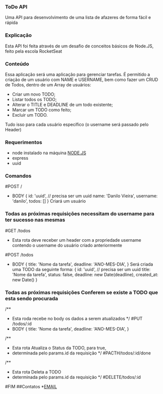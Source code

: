 ### ToDo API
Uma API para desenvolvimento de uma lista de afazeres de forma fácil e rápida

### Explicação
Esta API foi feita através de um desafio de conceitos básicos de Node.JS, feito pela escola RocketSeat

### Conteúdo
Essa aplicação será uma aplicação para gerenciar tarefas.
É permitido a criação de um usuário com NAME e USERNAME, bem como fazer um CRUD de Todos, dentro de um Array de usuários:

* Criar um novo TODO;
* Listar todos os TODO;
* Alterar o TITLE e DEADLINE de um todo existente;
* Marcar um TODO como feito;
* Excluir um TODO.

Tudo isso para cada usuário específico (o username será passado pelo Header)

### Requerimentos

* node instalado na máquina [NODE.JS](https://nodejs.org/en/download/)
* express
* uuid

### Comandos

#POST /
* BODY
    { 
      id: 'uuid', // precisa ser um uuid
      name: 'Danilo Vieira', 
      username: 'danilo', 
      todos: []
    }
Criará um usuário

### Todas as próximas requisições necessitam do username para ter sucesso nas mesmas

#GET /todos
* Esta rota deve receber um header com a propriedade username contendo o username do usuário criado anteriormente

#POST /todos
* BODY
    { 
      title: 'Nome da tarefa',
	    deadline: 'ANO-MES-DIA', 
    }
Será criada uma TODO da seguinte forma:
{ 
	id: 'uuid', // precisa ser um uuid
	title: 'Nome da tarefa',
	status: false, 
	deadline: new Date(deadline), 
	created_at: new Date()
}

### Todas as próximas requisições Conferem se existe a TODO que esta sendo procurada

/**
* Esta roda recebe no body os dados a serem atualizados
*/
#PUT /todos/:id
* BODY
    { 
      title: 'Nome da tarefa',
	    deadline: 'ANO-MES-DIA', 
    }

/**
* Esta rota Atualiza o Status da TODO, para true, 
* determinada pelo params.id da requisição
*/
#PACTH/todos/:id/done

/**
* Esta rota Deleta a TODO 
* determinada pelo params.id da requisição
*/
#DELETE/todos/:id

#FIM
##Contatos
*[EMAIL](felipe@gazapina.com.br)


